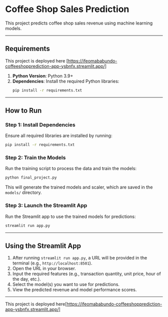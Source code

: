 # Coffee Shop Sales Prediction

This project predicts coffee shop sales revenue using machine learning models.

---

## Requirements

This project is deployed here [https://ifeomababundo-coffeeshopprediction-app-ysbnfx.streamlit.app/]

1. **Python Version**: Python 3.9+
2. **Dependencies**: Install the required Python libraries:
   ```bash
   pip install -r requirements.txt
   ```

---

## How to Run

### Step 1: Install Dependencies
Ensure all required libraries are installed by running:
```bash
pip install -r requirements.txt
```

### Step 2: Train the Models
Run the training script to process the data and train the models:
```bash
python final_project.py
```
This will generate the trained models and scaler, which are saved in the `models/` directory.

### Step 3: Launch the Streamlit App
Run the Streamlit app to use the trained models for predictions:
```bash
streamlit run app.py
```

---

## Using the Streamlit App

1. After running `streamlit run app.py`, a URL will be provided in the terminal (e.g., `http://localhost:8501`).
2. Open the URL in your browser.
3. Input the required features (e.g., transaction quantity, unit price, hour of the day, etc.).
4. Select the model(s) you want to use for predictions.
5. View the predicted revenue and model performance scores.

---

This project is deployed here[https://ifeomababundo-coffeeshopprediction-app-ysbnfx.streamlit.app/]

